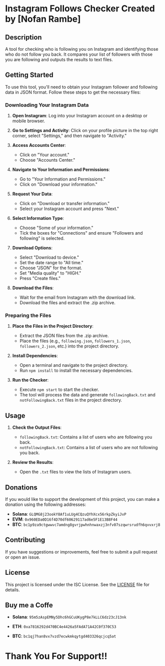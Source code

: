 # Instagram Follows Checker Created by [Nofan Rambe]

## Description

A tool for checking who is following you on Instagram and identifying those who do not follow you back. It compares your list of followers with those you are following and outputs the results to text files.

## Getting Started

To use this tool, you'll need to obtain your Instagram follower and following data in JSON format. Follow these steps to get the necessary files:

### Downloading Your Instagram Data

1. **Open Instagram**: Log into your Instagram account on a desktop or mobile browser.

2. **Go to Settings and Activity**: Click on your profile picture in the top right corner, select "Settings," and then navigate to "Activity."

3. **Access Accounts Center**:
   - Click on "Your account."
   - Choose "Accounts Center."

4. **Navigate to Your Information and Permissions**:
   - Go to "Your Information and Permissions."
   - Click on "Download your information."

5. **Request Your Data**:
   - Click on "Download or transfer information."
   - Select your Instagram account and press "Next."

6. **Select Information Type**:
   - Choose "Some of your information."
   - Tick the boxes for "Connections" and ensure "Followers and following" is selected.

7. **Download Options**:
   - Select "Download to device."
   - Set the date range to "All time."
   - Choose "JSON" for the format.
   - Set "Media quality" to "HIGH."
   - Press "Create files."

8. **Download the Files**:
   - Wait for the email from Instagram with the download link.
   - Download the files and extract the .zip archive.

### Preparing the Files

1. **Place the Files in the Project Directory**:
   - Extract the JSON files from the .zip archive.
   - Place the files (e.g., `following.json`, `followers_1.json`, `followers_2.json`, etc.) into the project directory.

2. **Install Dependencies**:
   - Open a terminal and navigate to the project directory.
   - Run `npm install` to install the necessary dependencies.

3. **Run the Checker**:
   - Execute `npm start` to start the checker.
   - The tool will process the data and generate `followingBack.txt` and `notFollowingBack.txt` files in the project directory.

## Usage

1. **Check the Output Files**:
   - `followingBack.txt`: Contains a list of users who are following you back.
   - `notFollowingBack.txt`: Contains a list of users who are not following you back.

2. **Review the Results**:
   - Open the `.txt` files to view the lists of Instagram users.

## Donations

If you would like to support the development of this project, you can make a donation using the following addresses:

- **Solana**: `GLQMG8j23ookY8Af1uLUg4CQzuQYhXcx56rkpZkyiJvP`
- **EVM**: `0x960EDa0D16f4D70df60629117ad6e5F1E13B8F44`
- **BTC**: `bc1p9za9ctgwwvc7amdng8gvrjpwhnhnwaxzj3nfv07szqwrsrudfh6qvvxrj8`

## Contributing

If you have suggestions or improvements, feel free to submit a pull request or open an issue.

## License

This project is licensed under the ISC License. See the [LICENSE](./LICENSE) file for details.

## Buy me a Coffe

- **Solana**: `95m5zAspEMNy5Dhc6hGCuUKygP8e7kLLC6dz23cJ13nk`

- **ETH**: `0xa7816292d470BC4e4426a5FAdA71A42C0f370C53`

- **BTC**: `bc1qj7han8vx7vzd7ecwkmkqytgd403326qcjcq5at`


# Thank You For Support!!
